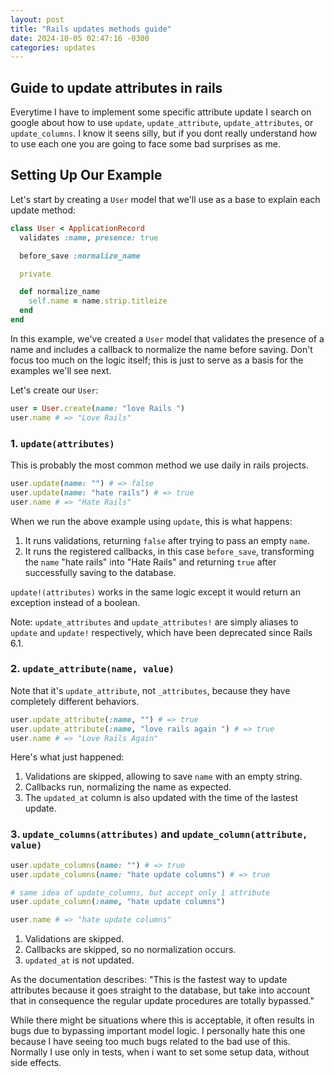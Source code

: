 ```yaml
---
layout: post
title: "Rails updates methods guide"
date: 2024-10-05 02:47:16 -0300
categories: updates
---
```


## Guide to update attributes in rails

Everytime I have to implement some specific attribute update I search on google about how to use `update`, `update_attribute`, `update_attributes`, or `update_columns`. I know it seens silly, but if you dont really understand how to use each one you are going to face some bad surprises as me.

## Setting Up Our Example

Let's start by creating a `User` model that we'll use as a base to explain each update method:

```ruby
class User < ApplicationRecord
  validates :name, presence: true

  before_save :normalize_name

  private

  def normalize_name
    self.name = name.strip.titleize
  end
end
```

In this example, we've created a `User` model that validates the presence of a name and includes a callback to normalize the name before saving. Don't focus too much on the logic itself; this is just to serve as a basis for the examples we'll see next.

Let's create our `User`:

```ruby
user = User.create(name: "love Rails ")
user.name # => "Love Rails"
```

### 1. `update(attributes)`

This is probably the most common method we use daily in rails projects.

```ruby
user.update(name: "") # => false
user.update(name: "hate rails") # => true
user.name # => "Hate Rails"
```

When we run the above example using `update`, this is what happens:
1. It runs validations, returning `false` after trying to pass an empty `name`.
2. It runs the registered callbacks, in this case `before_save`, transforming the `name` "hate rails" into "Hate Rails" and returning `true` after successfully saving to the database.

`update!(attributes)` works in the same logic except it would return an exception instead of a boolean.

Note: `update_attributes` and `update_attributes!` are simply aliases to `update` and `update!` respectively, which have been deprecated since Rails 6.1.

### 2. `update_attribute(name, value)`

Note that it's `update_attribute`, not `_attributes`, because they have completely different behaviors.

```ruby
user.update_attribute(:name, "") # => true
user.update_attribute(:name, "love rails again ") # => true
user.name # => "Love Rails Again"
```

Here's what just happened:
1. Validations are skipped, allowing to save `name` with an empty string.
2. Callbacks run, normalizing the name as expected.
3. The `updated_at` column is also updated with the time of the lastest update.

### 3. `update_columns(attributes)` and `update_column(attribute, value)`

```ruby
user.update_columns(name: "") # => true
user.update_columns(name: "hate update columns") # => true

# same idea of update_columns, but accept only 1 attribute
user.update_column(:name, "hate update columns")

user.name # => "hate update columns"
```

1. Validations are skipped.
2. Callbacks are skipped, so no normalization occurs.
3. `updated_at` is not updated.

As the documentation describes: "This is the fastest way to update attributes because it goes straight to the database, but take into account that in consequence the regular update procedures are totally bypassed."

While there might be situations where this is acceptable, it often results in bugs due to bypassing important model logic. I personally hate this one because I have seeing too much bugs related to the bad use of this.
Normally I use only in tests, when i want to set some setup data, without side effects.
